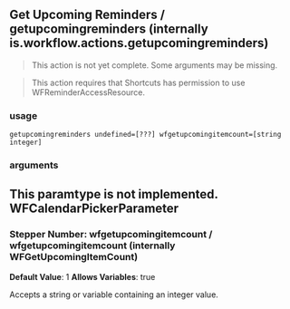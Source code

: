 
## Get Upcoming Reminders / getupcomingreminders (internally is.workflow.actions.getupcomingreminders)

> This action is not yet complete. Some arguments may be missing.


> This action requires that Shortcuts has permission to use WFReminderAccessResource.

### usage
`getupcomingreminders undefined=[???] wfgetupcomingitemcount=[string integer]`

### arguments
This paramtype is not implemented. WFCalendarPickerParameter
---
### Stepper Number: wfgetupcomingitemcount / wfgetupcomingitemcount (internally WFGetUpcomingItemCount)
**Default Value**: 1
**Allows Variables**: true


Accepts a string 
or variable
containing an integer value.
